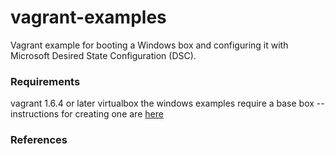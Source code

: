 vagrant-examples
================

Vagrant example for booting a Windows box and configuring it with Microsoft Desired
State Configuration (DSC).

### Requirements

vagrant 1.6.4 or later
virtualbox
the windows examples require a base box -- instructions for creating one are [here](https://github.com/bhazard/vagrant-examples/wiki/Creating-a-Windows-Server-2012-Virtualbox-Image-for-Use-with-Vagrant)

### References
